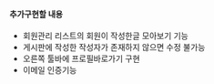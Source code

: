 #### 추가구현할 내용
- 회원관리 리스트의 회원이 작성한글 모아보기 기능
- 게시판에 작성한 작성자가 존재하지 않으면 수정 불가능
- 오른쪽 툴바에 프로필바로가기 구현
- 이메일 인증기능